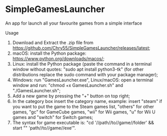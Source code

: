 # SimpleGamesLauncher
An app for launch all your favourite games from a simple interface

Usage
1) Download and Extract the .zip file from https://github.com/Chry55/SimpleGamesLauncher/releases/latest;
2) macOS: install the Python package: https://www.python.org/downloads/macos/;
3) Linux: install the Python package (paste the command in a terminal window without quotes: "sudo apt install python3-tk" (for other distributions replace the sudo command with your package manager);
4) Windows: run "GamesLauncher.exe", Linux/macOS: open a terminal window and run: "chmod +x GamesLauncher.sh" and "./GamesLauncher.sh";
5) Add a new game by pressing the "+" button on top right;
6) In the category box insert the category name, example: insert "steam" if you want to put the game to the Steam games list, "others" for other games, "gc" for GameCube games, "wii" for Wii games, "u" for Wii U games and "switch" for Switch games;
7) The syntax for game executable is: "cd '//path//to//game//folder' && start "" 'path//to//game//exe'".
